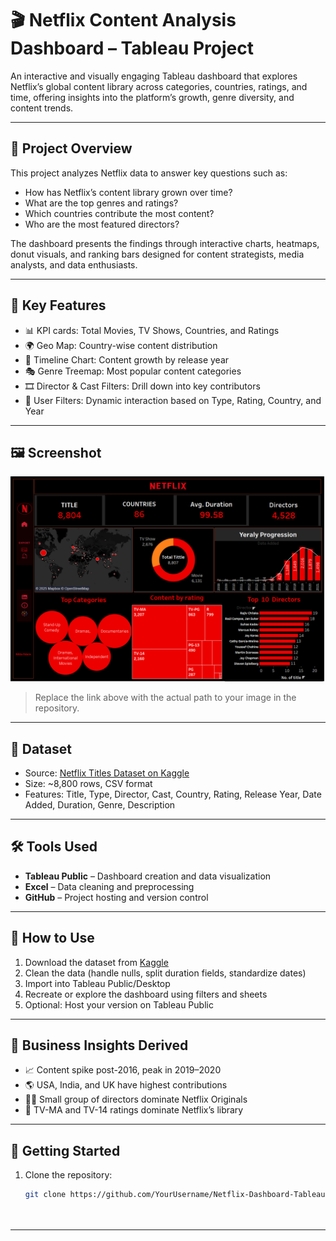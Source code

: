 

# 🎬 Netflix Content Analysis Dashboard – Tableau Project

An interactive and visually engaging Tableau dashboard that explores Netflix’s global content library across categories, countries, ratings, and time, offering insights into the platform’s growth, genre diversity, and content trends.

---

## 📁 Project Overview

This project analyzes Netflix data to answer key questions such as:
- How has Netflix’s content library grown over time?
- What are the top genres and ratings?
- Which countries contribute the most content?
- Who are the most featured directors?

The dashboard presents the findings through interactive charts, heatmaps, donut visuals, and ranking bars designed for content strategists, media analysts, and data enthusiasts.

---

## 🚀 Key Features

- 📊 KPI cards: Total Movies, TV Shows, Countries, and Ratings
- 🌍 Geo Map: Country-wise content distribution
- 📅 Timeline Chart: Content growth by release year
- 🎭 Genre Treemap: Most popular content categories
- 🎞️ Director & Cast Filters: Drill down into key contributors
- 🧠 User Filters: Dynamic interaction based on Type, Rating, Country, and Year

---

## 🖼️ Screenshot

![Netflix Dashboard]( https://github.com/N-09-palaria/tableau-project-netflix/blob/main/netflix%20analysis.png)

> Replace the link above with the actual path to your image in the repository.

---

## 📁 Dataset

- Source: [Netflix Titles Dataset on Kaggle](https://www.kaggle.com/datasets/shivamb/netflix-shows)
- Size: ~8,800 rows, CSV format
- Features: Title, Type, Director, Cast, Country, Rating, Release Year, Date Added, Duration, Genre, Description

---

## 🛠️ Tools Used

- **Tableau Public** – Dashboard creation and data visualization
- **Excel** – Data cleaning and preprocessing
- **GitHub** – Project hosting and version control

---

## 🧭 How to Use

1. Download the dataset from [Kaggle](https://www.kaggle.com/datasets/shivamb/netflix-shows)
2. Clean the data (handle nulls, split duration fields, standardize dates)
3. Import into Tableau Public/Desktop
4. Recreate or explore the dashboard using filters and sheets
5. Optional: Host your version on Tableau Public

---

## 🎯 Business Insights Derived

- 📈 Content spike post-2016, peak in 2019–2020
- 🌎 USA, India, and UK have highest contributions
- 👨‍💼 Small group of directors dominate Netflix Originals
- 🔞 TV-MA and TV-14 ratings dominate Netflix’s library

---



## 🚀 Getting Started

1. Clone the repository:
   ```bash
   git clone https://github.com/YourUsername/Netflix-Dashboard-Tableau.git

 
---

